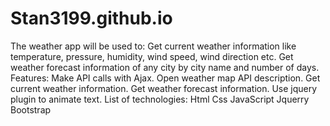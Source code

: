 # Stan3199.github.io
The weather app will be used to:
Get current weather information like temperature, pressure, humidity, wind speed, wind direction etc.
Get weather forecast information of any city by city name and number of days.
Features:
Make API calls with Ajax.
Open weather map API description.
Get current weather information.
Get weather forecast information.
Use jquery plugin to animate text.
List of technologies:
Html
Css
JavaScript 
Jquerry
Bootstrap
